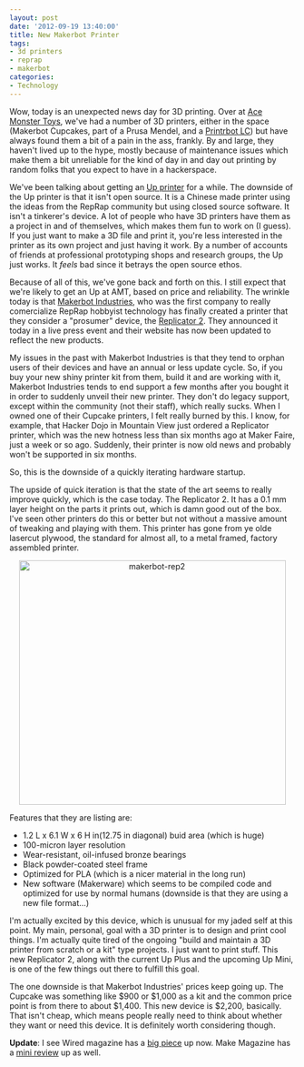 ```yaml
--- 
layout: post
date: '2012-09-19 13:40:00'
title: New Makerbot Printer
tags: 
- 3d printers
- reprap
- makerbot
categories:
- Technology
---
```

Wow, today is an unexpected news day for 3D printing. Over at [Ace Monster Toys](http://www.acemonstertoys.org), we've had a number of 3D printers, either in the space (Makerbot Cupcakes, part of a Prusa Mendel, and a [Printrbot LC](http://printrbot.com)) but have always found them a bit of a pain in the ass, frankly. By and large, they haven't lived up to the hype, mostly because of maintenance issues which make them a bit unreliable for the kind of day in and day out printing by random folks that you expect to have in a hackerspace.

We've been talking about getting an [Up printer](http://pp3dp.com) for a while. The downside of the Up printer is that it isn't open source. It is a Chinese made printer using the ideas from the RepRap community but using closed source software. It isn't a tinkerer's device. A lot of people who have 3D printers have them as a project in and of themselves, which makes them fun to work on (I guess). If you just want to make a 3D file and print it, you're less interested in the printer as its own project and just having it work. By a number of accounts of friends at professional prototyping shops and research groups, the Up just works. It *feels* bad since it betrays the open source ethos. 

Because of all of this, we've gone back and forth on this. I still expect that we're likely to get an Up at AMT, based on price and reliability. The wrinkle today is that [Makerbot Industries](http://www.makerbot.com), who was the first company to really comercialize RepRap hobbyist technology has finally created a printer that they consider a "prosumer" device, the [Replicator 2](http://store.makerbot.com/replicator2.html). They announced it today in a live press event and their website has now been updated to reflect the new products.

My issues in the past with Makerbot Industries is that they tend to orphan users of their devices and have an annual or less update cycle. So, if you buy your new shiny printer kit from them, build it and are working with it, Makerbot Industries tends to end support a few months after you bought it in order to suddenly unveil their new printer. They don't do legacy support, except within the community (not their staff), which really sucks. When I owned one of their Cupcake printers, I felt really burned by this. I know, for example, that Hacker Dojo in Mountain View just ordered a Replicator printer, which was the new hotness less than six months ago at Maker Faire, just a week or so ago. Suddenly, their printer is now old news and probably won't be supported in six months. 

So, this is the downside of a quickly iterating hardware startup.

The upside of quick iteration is that the state of the art seems to really improve quickly, which is the case today. The Replicator 2. It has a 0.1 mm layer height on the parts it prints out, which is damn good out of the box. I've seen other printers do this or better but not without a massive amount of tweaking and playing with them. This printer has gone from ye olde lasercut plywood, the standard for almost all, to a metal framed, factory assembled printer. 

<p style="text-align:center"><a href="http://www.flickr.com/photos/albill/8004188134/" title="makerbot-rep2 by albill, on Flickr"><img src="https://farm9.staticflickr.com/8320/8004188134_8ed5ab0c02_o.jpg" width="470" height="430" alt="makerbot-rep2"></a></p>

Features that they are listing are:

* 1.2 L x 6.1 W x 6 H in(12.75 in diagonal) buid area (which is huge)
* 100-micron layer resolution
* Wear-resistant, oil-infused bronze bearings
* Black powder-coated steel frame
* Optimized for PLA (which is a nicer material in the long run)
* New software (Makerware) which seems to be compiled code and optimized for use by normal humans (downside is that they are using a new file format...)

I'm actually excited by this device, which is unusual for my jaded self at this point. My main, personal, goal with a 3D printer is to design and print cool things. I'm actually quite tired of the ongoing "build and maintain a 3D printer from scratch or a kit" type projects. I just want to print stuff. This new Replicator 2, along with the current Up Plus and the upcoming Up Mini, is one of the few things out there to fulfill this goal. 

The one downside is that Makerbot Industries' prices keep going up. The Cupcake was something like $900 or $1,000 as a kit and the common price point is from there to about $1,400. This new device is $2,200, basically. That isn't cheap, which means people really need to think about whether they want or need this device. It is definitely worth considering though.

**Update**: I see Wired magazine has a [big piece](http://www.wired.com/design/2012/09/how-makerbots-replicator2-will-launch-era-of-desktop-manufacturing/) up now. Make Magazine has a [mini review](http://blog.makezine.com/2012/09/19/mini-review-of-the-replicator-2/) up as well.
